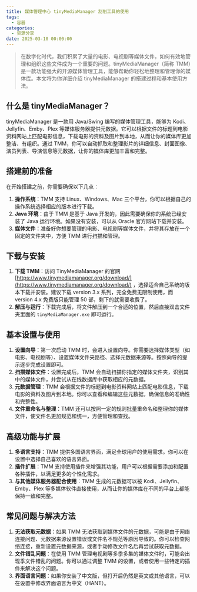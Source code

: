 ```yaml
---
title: 媒体管理中心 tinyMediaManager 刮削工具的使用
tags:
  - 容器
categories:
  - 资源分享
date: 2025-03-10 00:00:00
---
```


> 在数字化时代，我们积累了大量的电影、电视剧等媒体文件，如何有效地管理和组织这些文件成为一个重要的问题。tinyMediaManager（简称 TMM）是一款功能强大的开源媒体管理工具，能够帮助你轻松地整理和管理你的媒体库。本文将为你详细介绍 tinyMediaManager 的搭建过程和基本使用方法。

<!-- more -->

## 什么是 tinyMediaManager？

tinyMediaManager 是一款用 Java/Swing 编写的媒体管理工具，能够为 Kodi、Jellyfin、Emby、Plex 等媒体服务器提供元数据。它可以根据文件的标题到电影资料网站上匹配电影信息，下载电影的资料及图片到本地，从而让你的媒体库更加整洁、有组织。通过 TMM，你可以自动抓取和整理影片的详细信息、封面图像、演员列表、导演信息等元数据，让你的媒体库更加丰富和完整。

## 搭建前的准备

在开始搭建之前，你需要确保以下几点：

1. **操作系统**：TMM 支持 Linux、Windows、Mac 三个平台，你可以根据自己的操作系统选择相应的版本进行下载。
2. **Java 环境**：由于 TMM 是基于 Java 开发的，因此需要确保你的系统已经安装了 Java 运行环境。如果没有安装，可以从 Oracle 官方网站下载并安装。
3. **媒体文件**：准备好你想要管理的电影、电视剧等媒体文件，并将其存放在一个固定的文件夹中，方便 TMM 进行扫描和管理。

## 下载与安装

1. **下载 TMM**：访问 TinyMediaManager 的官网 [https://www.tinymediamanager.org/download/](https://www.tinymediamanager.org/download/) ，选择适合自己系统的版本下载并安装。建议下载 version 3.x 系列，完全免费无限制使用，而 version 4.x 免费版只能管理 50 部，剩下的就需要收费了。
2. **解压与运行**：下载完成后，将文件解压到一个合适的位置，然后直接双击文件夹里面的 `tinyMediaManager.exe` 即可运行。

## 基本设置与使用

1. **设置向导**：第一次启动 TMM 时，会进入设置向导。你需要选择媒体类型（如电影、电视剧等）、设置媒体文件夹路径、选择元数据来源等。按照向导的提示逐步完成设置即可。
2. **扫描媒体文件**：设置完成后，TMM 会自动扫描你指定的媒体文件夹，识别其中的媒体文件，并尝试从在线数据库中获取相应的元数据。
3. **元数据管理**：TMM 会根据文件的标题到电影资料网站上匹配电影信息，下载电影的资料及图片到本地。你可以查看和编辑这些元数据，确保信息的准确性和完整性。
4. **文件重命名与整理**：TMM 还可以按照一定的规则批量重命名和整理你的媒体文件，使文件名更加规范和统一，方便管理和查找。

## 高级功能与扩展

1. **多语言支持**：TMM 提供多国语言界面，满足全球用户的使用需求。你可以在设置中选择自己喜欢的语言界面。
2. **插件扩展**：TMM 支持使用插件来增强其功能，用户可以根据需要添加和配置各种插件，以满足更多的个性化需求。
3. **与其他媒体服务器配合使用**：TMM 生成的元数据可以被 Kodi、Jellyfin、Emby、Plex 等多媒体软件直接使用，从而让你的媒体库在不同的平台上都能保持一致和完整。

## 常见问题与解决方法

1. **无法获取元数据**：如果 TMM 无法获取到媒体文件的元数据，可能是由于网络连接问题、元数据来源设置错误或文件名不规范等原因导致的。你可以检查网络连接，重新设置元数据来源，或者手动修改文件名后再尝试获取元数据。
2. **文件错乱问题**：在使用 TMM 管理电视剧等多季多集的媒体文件时，可能会出现季文件错乱的问题。你可以通过调整 TMM 的设置，或者使用一些特定的插件来解决这个问题。
3. **界面语言问题**：如果你安装了中文版，但打开后仍然是英文或其他语言，可以在设置中修改界面语言为中文（HANT）。
